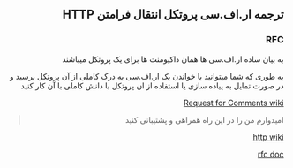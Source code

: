 <div dir="rtl">

## ترجمه ار.اف.سی پروتکل انتقال فرامتن **HTTP**

### RFC
به بیان ساده ار.اف.سی ها همان داکیومنت ها برای یک پروتکل میباشند

به طوری که شما میتوانید با خواندن یک ار.اف.سی به درک کاملی از آن پروتکل برسید و در صورت تمایل به پیاده سازی یا استفاده از ان پروتکل با دانش کاملی با آن کار کنید

[Request for Comments wiki](https://en.wikipedia.org/wiki/Request_for_Comments)

> امیدوارم من را در این راه همراهی و پشتیبانی کنید

[http wiki](https://en.wikipedia.org/wiki/Hypertext_Transfer_Protocol)

[rfc doc](https://www.ietf.org/rfc/rfc2068.txt)

</div>
